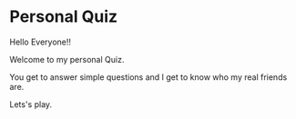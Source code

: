 # Personal Quiz

Hello Everyone!!

Welcome to my personal Quiz.

You get to answer simple questions and I get to know who my real friends are.

Lets's play.
 
